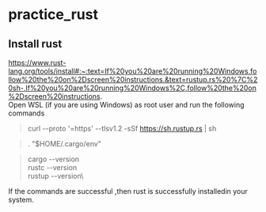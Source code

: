 # practice_rust

## Install rust


https://www.rust-lang.org/tools/install#:~:text=If%20you%20are%20running%20Windows,follow%20the%20on%2Dscreen%20instructions.&text=rustup.rs%20%7C%20sh-,If%20you%20are%20running%20Windows%2C,follow%20the%20on%2Dscreen%20instructions. \
Open WSL (if you are using Windows) as root user and run the following commands

> curl --proto '=https' --tlsv1.2 -sSf https://sh.rustup.rs | sh

> . "$HOME/.cargo/env"


> cargo --version\
> rustc --version\
> rustup --version\

If the commands are successful ,then rust is successfully installedin your system. 
